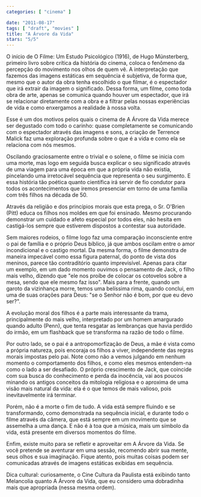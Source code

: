 ```yaml
---
categories: [ "cinema" ]

date: "2011-08-17"
tags: [ "draft", "movies" ]
title: "A Árvore da Vida"
stars: "5/5"
---
```

O início de O Filme: Um Estudo Psicológico (1916), de Hugo Münsterberg, primeiro livro sobre crítica da história do cinema, coloca o fenômeno da percepção do movimento nos olhos de quem vê. A interpretação que fazemos das imagens estáticas em sequência é subjetiva, de forma que, mesmo que o autor da obra tenha escolhido o que filmar, é o espectador que irá extrair da imagem o significado. Dessa forma, um filme, como toda obra de arte, apenas se comunica quando houver um espectador, que irá se relacionar diretamente com a obra e a filtrar pelas nossas experiências de vida e como enxergamos a realidade à nossa volta.

Esse é um dos motivos pelos quais o cinema de A Árvore da Vida merece ser degustado com todo o carinho: quase completamente se comunicando com o espectador através das imagens e sons, a criação de Terrence Malick faz uma exploração profunda sobre o que é a vida e como ela se relaciona com nós mesmos.

Oscilando graciosamente entre o trivial e o solene, o filme se inicia com uma morte, mas logo em seguida busca explicar o seu significado através de uma viagem para uma época em que a própria vida não existia, pincelando uma irretocável sequência que representa o seu surgimento. E essa história tão poética quanto científica irá servir de fio condutor para todos os acontecimentos que iremos presenciar em torno de uma família com três filhos na década de 50.

Através da religião e dos princípios morais que esta prega, o Sr. O'Brien (Pitt) educa os filhos nos moldes em que foi ensinado. Mesmo procurando demonstrar um cuidado e afeto especial por todos eles, não hesita em castigá-los sempre que estiverem dispostos a contestar sua autoridade.

Sem maiores rodeios, o filme logo faz uma comparação inconsciente entre o pai de família e o próprio Deus bíblico, já que ambos oscilam entre o amor incondicional e o castigo mortal. Da mesma forma, o filme demonstra de maneira impecável como essa figura paternal, do ponto de vista dos meninos, parece tão contraditório quanto imprevisível. Apenas para citar um exemplo, em um dado momento ouvimos o pensamento de Jack, o filho mais velho, dizendo que "ele nos proíbe de colocar os cotovelos sobre a mesa, sendo que ele mesmo faz isso". Mais para a frente, quando um garoto da vizinhança morre, temos uma belíssima rima, quando conclui, em uma de suas orações para Deus: "se o Senhor não é bom, por que eu devo ser?".

A evolução moral dos filhos é a parte mais interessante da trama, principalmente do mais velho, interpretado por um homem amargurado quando adulto (Penn), que tenta resgatar as lembranças que havia perdido do irmão, em um flashback que se transforma na razão de todo o filme.

Por outro lado, se o pai é a antropomorfização de Deus, a mãe é vista como a própria natureza, pois encoraja os filhos a viver, independente das regras morais impostas pelo pai. Note como não a vemos julgando em nenhum momento o comportamento dos filhos, e como eles mesmos entendem-na como o lado a ser desafiado. O próprio crescimento de Jack, que coincide com sua busca do conhecimento e perda da inocência, vai aos poucos minando os antigos conceitos da mitologia religiosa e o aproxima de uma visão mais natural da vida: ela é o que temos de mais valioso, pois inevitavelmente irá terminar.

Porém, não é a morte o fim de tudo. A vida está sempre fluindo e se transformando, como demonstrada na sequência inicial, e durante todo o filme através da câmera, que está sempre em um movimento que se assemelha a uma dança. E não é à toa que a música, mais um símbolo da vida, está presente em diversos momentos do filme.

Enfim, existe muito para se refletir e aproveitar em A Árvore da Vida. Se você pretende se aventurar em uma sessão, recomendo abrir sua mente, seus olhos e sua imaginação. Fique atento, pois muitas coisas podem ser comunicadas através de imagens estáticas exibidas em sequência.

Dica cultural: curiosamente, o Cine Cultura da Paulista está exibindo tanto Melancolia quanto A Árvore da Vida, que eu considero uma dobradinha mais que apropriada (nessa mesma ordem).

